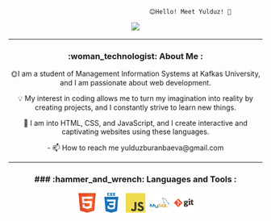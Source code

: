                                            😊Hello! Meet Yulduz! 🌼    
                                           
<p align="center">
  <img src="https://media.giphy.com/media/qUABlXKRRvfQobzIXp/giphy.gif" width="200" />
</p>

---

<h3 align="center">:woman_technologist: About Me :</h3>
<p align="center">🌞I am a student of Management Information Systems at Kafkas University, and I am passionate about web development.</p>
<p align="center">💡 My interest in coding allows me to turn my imagination into reality by creating projects, and I constantly strive to learn new things.</p>
<p align="center">🚀 I am into HTML, CSS, and JavaScript, and I create interactive and captivating websites using these languages.</p>
<p align="center">- 📫 How to reach me yulduzburanbaeva@gmail.com</p>

---

 <h3 align="center">### :hammer_and_wrench: Languages and Tools :</h3>
<div align="center">
  <img src="https://github.com/devicons/devicon/blob/master/icons/html5/html5-original.svg" title="HTML5" alt="HTML" width="40" height="40"/>&nbsp;
  <img src="https://github.com/devicons/devicon/blob/master/icons/css3/css3-plain-wordmark.svg"  title="CSS3" alt="CSS" width="40" height="40"/>&nbsp;
  <img src="https://github.com/devicons/devicon/blob/master/icons/javascript/javascript-original.svg" title="JavaScript" alt="JavaScript" width="40" height="40"/>&nbsp;
  <img src="https://github.com/devicons/devicon/blob/master/icons/mysql/mysql-original-wordmark.svg" title="MySQL"  alt="MySQL" width="40" height="40"/>&nbsp;
  <img src="https://github.com/devicons/devicon/blob/master/icons/git/git-original-wordmark.svg" title="Git" alt="Git" width="40" height="40"/>
</div>


  




 
  
